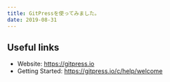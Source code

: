 ```yaml
---
title: GitPressを使ってみました。
date: 2019-08-31
---
```


## Useful links

- Website: https://gitpress.io
- Getting Started: https://gitpress.io/c/help/welcome

